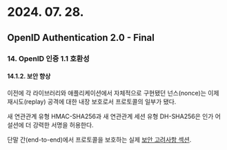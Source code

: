 # 2024. 07. 28.

## OpenID Authentication 2.0 - Final

### 14. OpenID 인증 1.1 호환성

#### 14.1.2. 보안 향상

이전에 각 라이브러리와 애플리케이션에서 자체적으로 구현됐던 넌스(nonce)는 이제 재시도(replay) 공격에 대한 내장 보호로서 프로토콜의 일부가 됐다.

새 연관관계 유형 HMAC-SHA256과 새 연관관계 세션 유형 DH-SHA256은 인가 어설션에 더 강력한 서명을 허용한다.

단말 간(end-to-end)에서 프로토콜을 보호하는 실제 [보안 고려사항 섹션][oidc-security-considerations].



[oidc-security-considerations]: https://openid.net/specs/openid-authentication-2_0.html#security_considerations